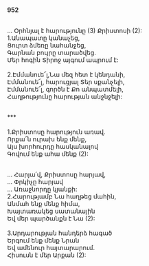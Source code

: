 **952**

\
 ... Օրհնյալ է հարությունը (3) Քրիստոսի (2):
\
1.Անապատը կանաչեց,\
Ցուրտ ձմեռը նահանջեց,\
Գարնան բույրը տարածվեց.\
Մեր հոգին Տիրոջ այգում ապրում է:\
\
2.Էմմանուե՜լ,Նա մեզ հետ է կենդանի,\
Էմմանուե՜լ, հարուցյալ Տեր սքանչելի,\
Էմմանուե՜լ, գործն է Քո անպատմելի,\
Հաղթությունը հարության անջնջելի:

\
\*\*\*\
\
1.Քրիստոսը հարություն առավ.\
Որքա՜ն ուրախ ենք մենք,\
Այս խորհուրդը հասկանալով\
Գովում ենք ահա մենք (2):

\
 ... Հարյա՛վ, Քրիստոսը հարյավ,\
 ... Փրկիչը հարյավ\
 ... Առաջնորդը կյանքի:
\
2.Հարությամբ Նա հաղթեց մահին,\
Անմահ ենք մենք հիմա,\
Խայտառակեց սատանային\
Եվ մեր պարծանքն է Նա (2):\
\
3.Արդարության հանդերձ հագած\
Երգում ենք մենք Նրան\
Եվ ամենուր հայտարարում.\
Հիսուսն է մեր Արքան (2):
